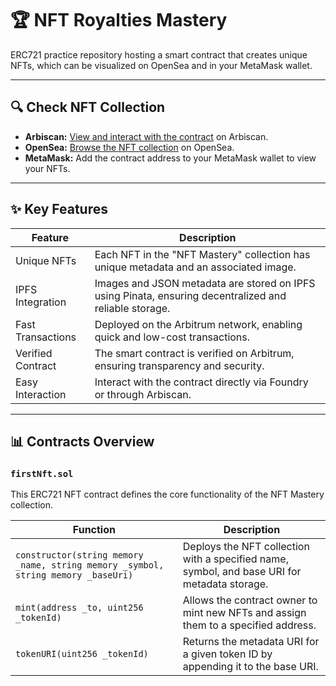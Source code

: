 # 🏆 NFT Royalties Mastery

ERC721 practice repository hosting a smart contract that creates unique NFTs, which can be visualized on OpenSea and in your MetaMask wallet.

---

## 🔍 Check NFT Collection

- **Arbiscan:** [View and interact with the contract](https://sepolia.arbiscan.io/address/0xA4b3f7783E1a48A5D06df273Ba00D7F6D40B0291) on Arbiscan.
- **OpenSea:** [Browse the NFT collection](https://testnets.opensea.io/collection/nft-royalty-master) on OpenSea.
- **MetaMask:** Add the contract address to your MetaMask wallet to view your NFTs.

---

## ✨ Key Features

| **Feature**       | **Description**                                                                                        |
| ----------------- | ------------------------------------------------------------------------------------------------------ |
| Unique NFTs       | Each NFT in the "NFT Mastery" collection has unique metadata and an associated image.                  |
| IPFS Integration  | Images and JSON metadata are stored on IPFS using Pinata, ensuring decentralized and reliable storage. |
| Fast Transactions | Deployed on the Arbitrum network, enabling quick and low-cost transactions.                            |
| Verified Contract | The smart contract is verified on Arbitrum, ensuring transparency and security.                        |
| Easy Interaction  | Interact with the contract directly via Foundry or through Arbiscan.                                   |

---

## 📊 Contracts Overview

### `firstNft.sol`

This ERC721 NFT contract defines the core functionality of the NFT Mastery collection.

| **Function**                              | **Description**                                                                           |
|-------------------------------------------|--------------------------------------------------------------------------------------------|
| `constructor(string memory _name, string memory _symbol, string memory _baseUri)` | Deploys the NFT collection with a specified name, symbol, and base URI for metadata storage. |
| `mint(address _to, uint256 _tokenId)`     | Allows the contract owner to mint new NFTs and assign them to a specified address.           |                     |
| `tokenURI(uint256 _tokenId)`              | Returns the metadata URI for a given token ID by appending it to the base URI.                |
